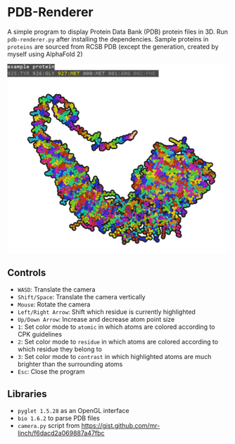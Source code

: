 # PDB-Renderer
A simple program to display Protein Data Bank (PDB) protein files in 3D. Run `pdb-renderer.py` after installing the 
dependencies. Sample proteins in `proteins` are sourced from RCSB PDB (except the generation, created by myself
using AlphaFold 2)

![Protein rendered using this program](picture_demonstration.png)

## Controls
- `WASD`: Translate the camera
- `Shift/Space`: Translate the camera vertically
- `Mouse`: Rotate the camera
- `Left/Right Arrow`: Shift which residue is currently highlighted
- `Up/Down Arrow`: Increase and decrease atom point size
- `1`: Set color mode to `atomic` in which atoms are colored according to CPK guidelines
- `2`: Set color mode to `residue` in which atoms are colored according to which residue they belong to
- `3`: Set color mode to `contrast` in which highlighted atoms are much brighter than the surrounding atoms
- `Esc`: Close the program

## Libraries
- `pyglet 1.5.28` as an OpenGL interface
- `bio 1.6.2` to parse PDB files
- `camera.py` script from https://gist.github.com/mr-linch/f6dacd2a069887a47fbc